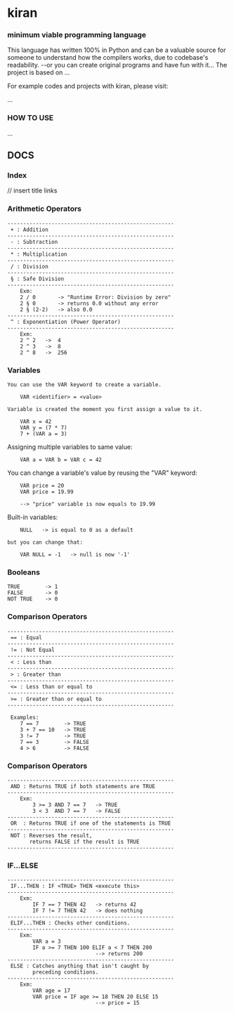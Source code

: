 
# kiran
### minimum viable programming language

This language has written 100% in Python and can be a valuable source for someone to understand how the compilers works, due to codebase's readability.
--or you can create original programs and have fun with it...
The project is based on ...

For example codes and projects with kiran, please visit:

...

### HOW TO USE
...

## DOCS

### Index
// insert title links

### Arithmetic Operators
    -----------------------------------------------------
     + : Addition
    -----------------------------------------------------
     - : Subtraction
    -----------------------------------------------------
     * : Multiplication
    -----------------------------------------------------
     / : Division
    -----------------------------------------------------
     § : Safe Division
    -----------------------------------------------------
        Exm: 
        2 / 0       -> "Runtime Error: Division by zero"
        2 § 0       -> returns 0.0 without any error
        2 § (2-2)   -> also 0.0
    -----------------------------------------------------
     ^ : Exponentiation (Power Operator)
    -----------------------------------------------------
        Exm:
        2 ^ 2   ->  4
        2 ^ 3   ->  8
        2 ^ 8   ->  256

### Variables
    You can use the VAR keyword to create a variable.

        VAR <identifier> = <value>

    Variable is created the moment you first assign a value to it.

        VAR x = 42
        VAR y = (7 * 7)
        7 + (VAR a = 3)

Assigning multiple variables to same value:
        
        VAR a = VAR b = VAR c = 42

You can change a variable's value by reusing the "VAR" keyword:

        VAR price = 20
        VAR price = 19.99

        --> "price" variable is now equals to 19.99

Built-in variables:

        NULL   -> is equal to 0 as a default

    but you can change that:

        VAR NULL = -1   -> null is now '-1'

### Booleans

    TRUE        -> 1
    FALSE       -> 0
    NOT TRUE    -> 0

### Comparison Operators
    -----------------------------------------------------
     == : Equal
    -----------------------------------------------------
     != : Not Equal
    -----------------------------------------------------
     < : Less than
    -----------------------------------------------------
     > : Greater than
    -----------------------------------------------------
     <= : Less than or equal to
    -----------------------------------------------------
     >= : Greater than or equal to
    -----------------------------------------------------

     Examples:
        7 == 7        -> TRUE
        3 + 7 == 10   -> TRUE
        3 != 7        -> TRUE
        7 == 3        -> FALSE
        4 > 6         -> FALSE

### Comparison Operators
    -----------------------------------------------------
     AND : Returns TRUE if both statements are TRUE
    -----------------------------------------------------
        Exm:
            3 >= 3 AND 7 == 7   -> TRUE
            3 < 3  AND 7 == 7   -> FALSE
    -----------------------------------------------------
     OR  : Returns TRUE if one of the statements is TRUE
    -----------------------------------------------------
     NOT : Reverses the result,
           returns FALSE if the result is TRUE
    -----------------------------------------------------

### IF...ELSE
    -----------------------------------------------------
     IF...THEN : IF <TRUE> THEN <execute this>
    -----------------------------------------------------
        Exm:
            IF 7 == 7 THEN 42   -> returns 42
            IF 7 != 7 THEN 42   -> does nothing
    -----------------------------------------------------
     ELIF...THEN : Checks other conditions.
    -----------------------------------------------------
        Exm:
            VAR a = 3
            IF a >= 7 THEN 100 ELIF a < 7 THEN 200
                                --> returns 200
    -----------------------------------------------------
     ELSE : Catches anything that isn't caught by
            preceding conditions.
    -----------------------------------------------------
        Exm:
            VAR age = 17
            VAR price = IF age >= 18 THEN 20 ELSE 15
                                --> price = 15